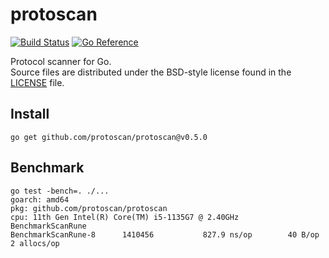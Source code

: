 # protoscan

[![Build Status](https://cloud.drone.io/api/badges/protoscan/protoscan/status.svg)](https://cloud.drone.io/protoscan/protoscan)
[![Go Reference](https://pkg.go.dev/badge/github.com/protoscan/protoscan.svg)](https://pkg.go.dev/github.com/protoscan/protoscan)

Protocol scanner for Go.  
Source files are distributed under the BSD-style license
found in the [LICENSE](./LICENSE) file.

## Install

    go get github.com/protoscan/protoscan@v0.5.0

## Benchmark

```
go test -bench=. ./...
goarch: amd64
pkg: github.com/protoscan/protoscan
cpu: 11th Gen Intel(R) Core(TM) i5-1135G7 @ 2.40GHz
BenchmarkScanRune
BenchmarkScanRune-8   	 1410456	       827.9 ns/op	      40 B/op	       2 allocs/op
```
